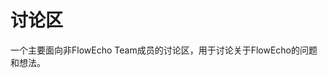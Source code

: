 # 讨论区

一个主要面向非FlowEcho Team成员的讨论区，用于讨论关于FlowEcho的问题和想法。

<script src="https://giscus.app/client.js"
        data-repo="FET-CN/FlowEcho-Wave-Nexus"
        data-repo-id="R_kgDOOkQ5AQ"
        data-category="Announcements"
        data-category-id="DIC_kwDOOkQ5Ac4Cp_3r"
        data-mapping="pathname"
        data-strict="0"
        data-reactions-enabled="1"
        data-emit-metadata="0"
        data-input-position="top"
        data-theme="preferred_color_scheme"
        data-lang="zh-CN"
        data-loading="lazy"
        crossorigin="anonymous"
        async>
</script>